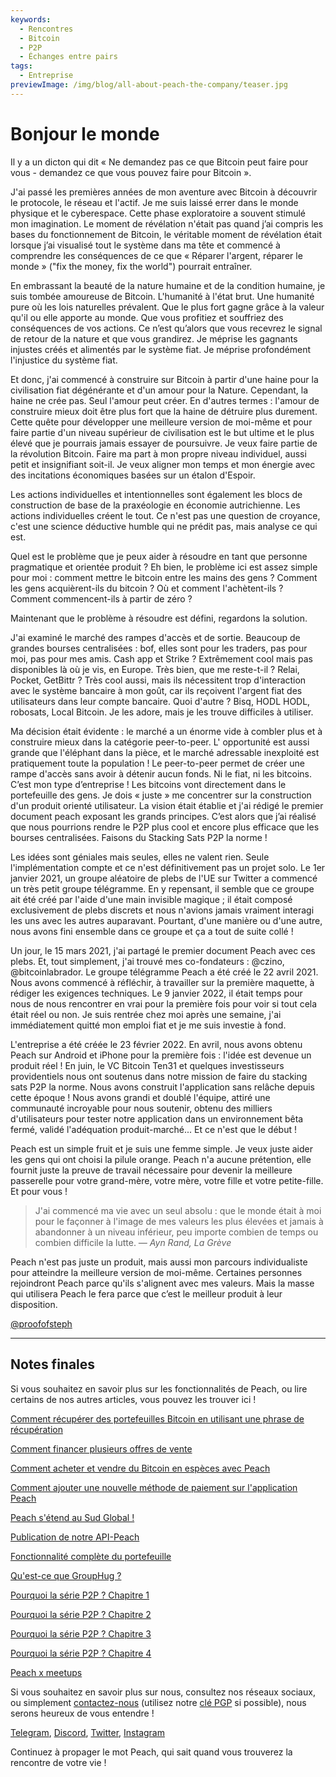 ```yaml
---
keywords:
  - Rencontres
  - Bitcoin
  - P2P
  - Échanges entre pairs
tags:
  - Entreprise
previewImage: /img/blog/all-about-peach-the-company/teaser.jpg
---
```


# Bonjour le monde

Il y a un dicton qui dit « Ne demandez pas ce que Bitcoin peut faire pour vous - demandez ce que vous pouvez faire pour Bitcoin ».

J'ai passé les premières années de mon aventure avec Bitcoin à découvrir le
protocole, le réseau et l'actif. Je me suis laissé errer dans
le monde physique et le cyberespace. Cette phase exploratoire a souvent
stimulé mon imagination. Le moment de révélation n'était pas quand j’ai
compris les bases du fonctionnement de Bitcoin, le véritable moment de révélation
était lorsque j’ai visualisé tout le système dans ma tête et commencé à
comprendre les conséquences de ce que « Réparer l'argent, réparer le monde » ("fix the money, fix the world") pourrait entraîner.

En embrassant la beauté de la nature humaine et de la condition humaine,
je suis tombée amoureuse de Bitcoin. L'humanité à l'état brut. Une humanité pure où
les lois naturelles prévalent. Que le plus fort gagne grâce à la valeur qu'il ou
elle apporte au monde. Que vous profitiez et souffriez des
conséquences de vos actions. Ce n’est qu’alors que vous recevrez le signal
de retour de la nature et que vous grandirez. Je méprise les gagnants injustes créés
et alimentés par le système fiat. Je méprise profondément l'injustice du
système fiat.

Et donc, j'ai commencé à construire sur Bitcoin à partir d'une haine pour la civilisation fiat
dégénérante et d'un amour pour la Nature.
Cependant, la haine ne crée pas. Seul l'amour peut créer. En d'autres termes :
l'amour de construire mieux doit être plus fort que la haine de détruire
plus durement. Cette quête pour développer une meilleure version de moi-même et
pour faire partie d'un niveau supérieur de civilisation est le but ultime et le plus
élevé que je pourrais jamais essayer de poursuivre. Je veux faire partie de la
révolution Bitcoin. Faire ma part à mon propre niveau individuel, aussi petit
et insignifiant soit-il. Je veux aligner mon temps et mon énergie
avec des incitations économiques basées sur un étalon d'Espoir.

Les actions individuelles et intentionnelles sont également les blocs de construction de base
de la praxéologie en économie autrichienne. Les actions individuelles créent
le tout. Ce n'est pas une question de croyance, c'est une science déductive humble
qui ne prédit pas, mais analyse ce qui est.

Quel est le problème que je peux aider à résoudre en tant que personne pragmatique et orientée produit ?
Eh bien, le problème ici est assez simple pour moi :
comment mettre le bitcoin entre les mains des gens ?
Comment les gens acquièrent-ils du bitcoin ?
Où et comment l'achètent-ils ?
Comment commencent-ils à partir de zéro ?

Maintenant que le problème à résoudre est défini, regardons la solution.

J'ai examiné le marché des rampes d'accès et de sortie. Beaucoup de grandes bourses centralisées : bof, elles sont pour les traders, pas pour moi, pas pour mes amis.
Cash app et Strike ? Extrêmement cool mais pas disponibles là où je vis,
en Europe. Très bien, que me reste-t-il ? Relai, Pocket, GetBittr ? Très
cool aussi, mais ils nécessitent trop d'interaction avec le système bancaire à mon goût, car ils reçoivent l'argent fiat des utilisateurs dans leur
compte bancaire. Quoi d'autre ? Bisq, HODL HODL, robosats, Local
Bitcoin. Je les adore, mais je les trouve difficiles à utiliser.

Ma décision était évidente : le marché a un énorme vide à combler
plus et à construire mieux dans la catégorie peer-to-peer. L'
opportunité est aussi grande que l'éléphant dans la pièce, et le marché adressable inexploité est pratiquement toute la population !
Le peer-to-peer permet de créer une rampe d'accès sans avoir à
détenir aucun fonds. Ni le fiat, ni les bitcoins. C’est mon type d’entreprise ! Les bitcoins vont directement dans le portefeuille des gens. Je dois « juste » me concentrer sur la construction d'un produit orienté utilisateur. La vision était établie et j'ai rédigé le premier document peach exposant les grands principes. C’est alors que j’ai réalisé que nous pourrions rendre le P2P plus cool et encore plus efficace que les bourses centralisées. Faisons du Stacking Sats P2P la norme !

Les idées sont géniales mais seules, elles ne valent rien. Seule l'implémentation
compte et ce n'est définitivement pas un projet solo. Le 1er janvier
2021, un groupe aléatoire de plebs de l'UE sur Twitter a commencé un très petit
groupe télégramme. En y repensant, il semble que ce groupe ait été
créé par l'aide d'une main invisible magique ; il était composé
exclusivement de plebs discrets et nous n'avions jamais vraiment interagi les uns avec
les autres auparavant. Pourtant, d'une manière ou d'une autre, nous avons fini ensemble dans ce
groupe et ça a tout de suite collé !

Un jour, le 15 mars 2021, j'ai partagé le premier document Peach avec
ces plebs. Et, tout simplement, j'ai trouvé mes co-fondateurs : @czino,
@bitcoinlabrador. Le groupe télégramme Peach a été créé le 22 avril
2021. Nous avons commencé à réfléchir, à travailler sur la première maquette,
à rédiger les exigences techniques. Le 9 janvier 2022, il était
temps pour nous de nous rencontrer en vrai pour la première fois pour voir si tout cela était
réel ou non. Je suis rentrée chez moi après une semaine, j'ai immédiatement quitté mon emploi fiat et je me suis investie à fond.

L'entreprise a été créée le 23 février 2022. En avril, nous avons
obtenu Peach sur Android et iPhone pour la première fois : l'idée est devenue un produit réel ! En juin, le VC Bitcoin Ten31 et quelques investisseurs providentiels nous ont soutenus dans notre mission de faire du stacking sats P2P
la norme. Nous avons construit l'application sans relâche depuis
cette époque ! Nous avons grandi et doublé l'équipe, attiré une communauté incroyable pour nous soutenir, obtenu des milliers d'utilisateurs pour tester notre application dans un environnement bêta fermé, validé l'adéquation produit-marché... Et ce n'est que le début !

Peach est un simple fruit et je suis une femme simple. Je veux juste aider
les gens qui ont choisi la pilule orange. Peach n'a aucune prétention, elle fournit juste la preuve de travail nécessaire pour devenir la meilleure passerelle pour votre grand-mère, votre mère, votre fille et votre petite-fille.
Et pour vous !

> J'ai commencé ma vie avec un seul absolu : que le monde était à moi pour
> le façonner à l'image de mes valeurs les plus élevées et jamais à abandonner
> à un niveau inférieur, peu importe combien de temps ou combien difficile la lutte.
> <cite>— Ayn Rand, La Grève</cite>

Peach n'est pas juste un produit, mais aussi mon parcours individualiste pour
atteindre la meilleure version de moi-même. Certaines personnes rejoindront Peach
parce qu'ils s'alignent avec mes valeurs. Mais la masse qui utilisera
Peach le fera parce que c’est le meilleur produit à leur disposition.

[@proofofsteph](https://twitter.com/proofofsteph)

---

## Notes finales

Si vous souhaitez en savoir plus sur les fonctionnalités de Peach, ou lire certains de nos autres articles, vous pouvez les trouver ici !

[Comment récupérer des portefeuilles Bitcoin en utilisant une phrase de récupération](https://peachbitcoin.com/fr/blog/how-to-restore-peach-wallet/)

[Comment financer plusieurs offres de vente](https://peachbitcoin.com/fr/blog/funding-multiple-sell-offers/)

[Comment acheter et vendre du Bitcoin en espèces avec Peach](https://peachbitcoin.com/fr/blog/how-to-buy-and-sell-bitcoin-with-cash-using-peach/)

[Comment ajouter une nouvelle méthode de paiement sur l'application Peach](https://peachbitcoin.com/fr/blog/how-to-add-a-payment-method/)

[Peach s'étend au Sud Global !](https://peachbitcoin.com/fr/blog/peach-expands-to-the-global-south/)

[Publication de notre API-Peach](https://peachbitcoin.com/fr/blog/making-our-peach-api-public/)

[Fonctionnalité complète du portefeuille](https://peachbitcoin.com/fr/blog/full-wallet-functionality/)

[Qu'est-ce que GroupHug ?](https://peachbitcoin.com/fr/blog/group-hug/)

[Pourquoi la série P2P ? Chapitre 1](https://peachbitcoin.com/fr/blog/why-p2p-chapter-1/)

[Pourquoi la série P2P ? Chapitre 2](https://peachbitcoin.com/fr/blog/why-p2p-chapter-2/)

[Pourquoi la série P2P ? Chapitre 3](https://peachbitcoin.com/fr/blog/why-p2p-chapter-3-circular-economies/)

[Pourquoi la série P2P ? Chapitre 4](https://peachbitcoin.com/fr/blog/why-p2p-chapter-4-chains-of-trust/)

[Peach x meetups](https://peachbitcoin.com/fr/blog/peach-for-meetups/)

Si vous souhaitez en savoir plus sur nous, consultez nos réseaux sociaux, ou simplement [contactez-nous](mailto:hello@peachbitcoin.com) (utilisez notre [clé PGP](https://keys.openpgp.org/vks/v1/by-fingerprint/48339A19645E2E53488E0E5479E1B270FACD1BD2) si possible), nous serons heureux de vous entendre !

[Telegram](https://t.me/peachtopeach), [Discord](https://discord.gg/ypeHz3SW54), [Twitter](https://twitter.com/peachbitcoin), [Instagram](https://instagram.com/peachbitcoin)

Continuez à propager le mot Peach, qui sait quand vous trouverez la rencontre de votre vie !
